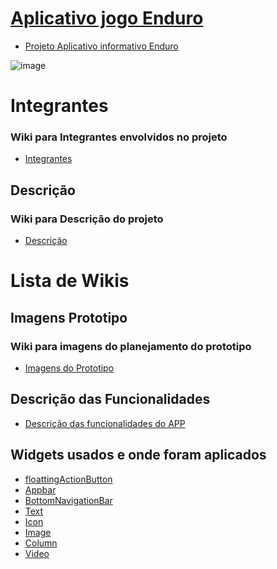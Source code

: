 # <a href="https://github.com/Rob3rt2/APP_prototipo_Enduro/wiki">Aplicativo jogo Enduro<a>


- <a href="https://github.com/Rob3rt2/APP_prototipo_Enduro/wiki/Projeto-Aplicativo-informativo-Enduro">Projeto Aplicativo informativo Enduro<a>

![image](https://github.com/Rob3rt2/APP_prototipo_Enduro/assets/127865166/6724de15-637d-4b60-bb82-c949a33d55e6)
# Integrantes
### Wiki para Integrantes envolvidos no projeto
- <a href="https://github.com/Rob3rt2/APP_prototipo_Enduro/wiki/Integrantes">Integrantes<a>
  
  
## Descrição

### Wiki para Descrição do projeto

- <a href="https://github.com/Rob3rt2/APP_prototipo_Enduro/wiki/Descrição-do-projeto">Descrição<a>

#  Lista de Wikis

## Imagens Prototipo
### Wiki para imagens do planejamento do prototipo
- <a href="https://github.com/Rob3rt2/APP_prototipo_Enduro/wiki/Imagens-do-Prototipo">Imagens do Prototipo<a>

## Descrição das Funcionalidades

- <a href="https://github.com/Rob3rt2/APP_prototipo_Enduro/wiki/Descrição-de-suas-funcionalidades"> Descrição das funcionalidades do APP<a>
  
## Widgets usados e onde foram aplicados
- <a href="https://github.com/Rob3rt2/APP_prototipo_Enduro/wiki/Widget:-FloattingActionButton">floattingActionButton<a>
- <a href="https://github.com/Rob3rt2/APP_prototipo_Enduro/wiki/Widget:-AppBar">Appbar<a>
- <a href="https://github.com/Rob3rt2/APP_prototipo_Enduro/wiki/Widget:-BottomNavigationBar">BottomNavigationBar<a>
- <a href="https://github.com/Rob3rt2/APP_prototipo_Enduro/wiki/Widget:-Text">Text<a>
- <a href="https://github.com/Rob3rt2/APP_prototipo_Enduro/wiki/Widget:-Icon"> Icon<a>
- <a href="https://github.com/Rob3rt2/APP_prototipo_Enduro/wiki/Wdget:-Image">Image<a>
- <a href="https://github.com/Rob3rt2/APP_prototipo_Enduro/wiki/Widget:-Column">Column<a>
- <a href="https://github.com/Rob3rt2/APP_prototipo_Enduro/wiki/Widget:-Video">Video<a>
